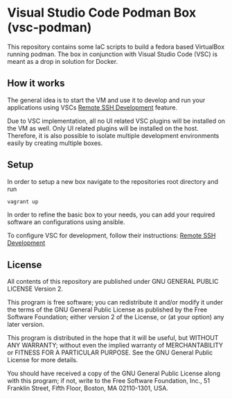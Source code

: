 # Visual Studio Code Podman Box (vsc-podman)

This repository contains some IaC scripts to build a fedora based VirtualBox running podman. The box in conjunction with Visual Studio Code (VSC) is meant as a drop in solution for Docker.

## How it works

The general idea is to start the VM and use it to develop and run your applications using VSCs [Remote SSH Development](https://code.visualstudio.com/docs/remote/ssh) feature.

Due to VSC implementation, all no UI related VSC plugins will be installed on the VM as well. Only UI related plugins will be installed on the host. Therefore, it is also possible to isolate multiple development environments easily by creating multiple boxes.

## Setup

In order to setup a new box navigate to the repositories root directory and run

```bash
vagrant up
```

In order to refine the basic box to your needs, you can add your required software an configurations using ansible.

To configure VSC for development, follow their instructions: [Remote SSH Development](https://code.visualstudio.com/docs/remote/ssh)

## License

All contents of this repository are published under GNU GENERAL PUBLIC LICENSE Version 2.

This program is free software; you can redistribute it and/or modify it under the terms of the GNU General Public License as published by the Free Software Foundation; either version 2 of the License, or (at your option) any later version.

This program is distributed in the hope that it will be useful, but WITHOUT ANY WARRANTY; without even the implied warranty of MERCHANTABILITY or FITNESS FOR A PARTICULAR PURPOSE.  See the GNU General Public License for more details.

You should have received a copy of the GNU General Public License along with this program; if not, write to the Free Software Foundation, Inc., 51 Franklin Street, Fifth Floor, Boston, MA  02110-1301, USA.
